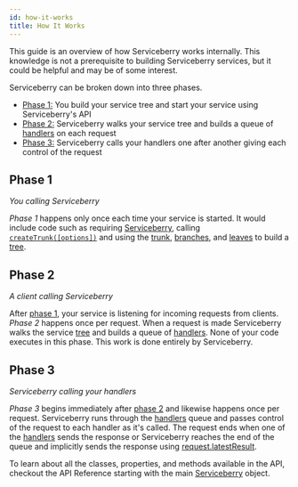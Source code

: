 ```yaml
---
id: how-it-works
title: How It Works
---
```


This guide is an overview of how Serviceberry works internally. This knowledge is not a
prerequisite to building Serviceberry services, but it could be helpful and may be
of some interest.

Serviceberry can be broken down into three phases.

  - [Phase 1:](#phase-1) You build your service tree and start your service using Serviceberry's API
  - [Phase 2:](#phase-2) Serviceberry walks your service tree and builds a queue of [handlers](handlers) on each request
  - [Phase 3:](#phase-3) Serviceberry calls your handlers one after another giving each control of the request

Phase 1
-------

*You calling Serviceberry*

*Phase 1* happens only once each time your service is started. It would include code such as requiring
[Serviceberry](serviceberry), calling [`createTrunk([options])`](serviceberry#createtrunk-options-) and using the
[trunk](trunk), [branches](branch), and [leaves](leaf) to build a [tree](service-tree).

Phase 2
-------

*A client calling Serviceberry*

After [phase 1](#phase-1), your service is listening for incoming requests from clients. *Phase 2* happens once
per request. When a request is made Serviceberry walks the service [tree](service-tree) and builds a queue of
[handlers](handlers). None of your code executes in this phase. This work is done entirely by Serviceberry.

Phase 3
-------

*Serviceberry calling your handlers*

*Phase 3* begins immediately after [phase 2](#phase-2) and likewise happens once per request. Serviceberry
runs through the [handlers](handlers) queue and passes control of the request to each handler as it's called.
The request ends when one of the [handlers](handlers) sends the response or Serviceberry reaches
the end of the queue and implicitly sends the response using [request.latestResult](request#latestresult).

To learn about all the classes, properties, and methods available in the API, checkout the API Reference starting with
the main [Serviceberry](serviceberry) object.
